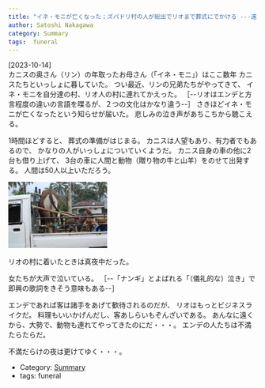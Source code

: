 ```yaml
---
title: "イネ・モニが亡くなった；ズパドリ村の人が総出でリオまで葬式にでかける ---遠い村からはるばるやってきた僕達を冷淡に迎えるリオの人たち・・・"
author: Satoshi Nakagawa
category: Summary
tags:  funeral
---
```


[2023-10-14]  
 カニスの奥さん（リン）の年取ったお母さん（「イネ・モニ」）はここ数年
カニスたちといっしょに暮していた。
つい最近、リンの兄弟たちがやってきて、
イネ・モニを自分達の村、リオ人の村に連れてかえった。
［--リオはエンデと方言程度の違いの言語を喋るが、２つの文化はかなり違う--］
さきほどイネ・モニが亡くなったという知らせが届いた。
悲しみの泣き声があちこちから聴こえる。

 1時間ほどすると、
葬式の準備がはじまる。
カニスは人望もあり、有力者でもあるので、
かなりの人がいっしょについていくようだ。
カニス自身の車の他に2台も借り上げて、
3台の車に人間と動物（贈り物の牛と山羊）をのせて出発する。
人間は50人以上いただろう。

<a href="/pict/2023-10-15-eko.jpg">
<img src="/pict/2023-10-15-eko.jpg" alt="" width="200"/></a>

 リオの村に着いたときは真夜中だった。

 女たちが大声で泣いている。
［--「ナンギ」とよばれる「（儀礼的な）泣き」で即興の歌詞をきそう意味もある--］

 エンデであれば客は諸手をあげて歓待されるのだが、
リオはもっとビジネスライクだ。
料理もいいかげんだし、客あしらいもぞんざいである。
あんなに遠くから、大勢で、動物も連れてやってきたのにだ・・・。
エンデの人たちは不満たらたらだ。

 不満だらけの夜は更けてゆく・・・。

- Category: [Summary](categories.html#Summary)
- tags:  funeral
